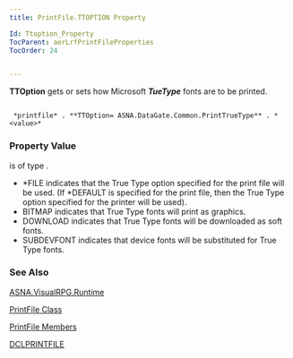 ```yaml
---
title: PrintFile.TTOPTION Property

Id: Ttoption_Property
TocParent: aerLrfPrintFileProperties
TocOrder: 24


---
```


**TTOption** gets or sets how Microsoft ***TueType*** fonts are to be printed. 

```

 *printfile* . **TTOption= ASNA.DataGate.Common.PrintTrueType** . *<value>* 
```

### Property Value
***<value>*** is of type . 

- *FILE indicates that the True Type option specified for the print file will be used. (If *DEFAULT is specified for the print file, then the True Type option specified for the printer will be used).
- BITMAP indicates that True Type fonts will print as graphics.
- DOWNLOAD indicates that True Type fonts will be downloaded as soft fonts.
- SUBDEVFONT indicates that device fonts will be substituted for True Type fonts.

### See Also
[ASNA.VisualRPG.Runtime](aerLrfRuntimeNamespace.html)

[PrintFile Class](aerLrfPrintFileClass.html)

[PrintFile Members](aerLrfPrintFileMembers.html)

[DCLPRINTFILE](DCLPRINTFILE.html) <br /> 
